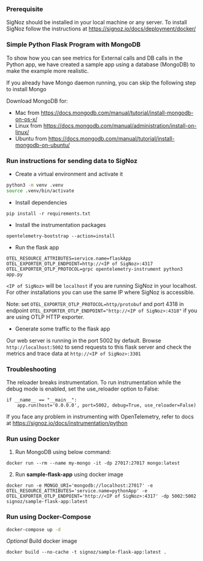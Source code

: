### Prerequisite

SigNoz should be installed in your local machine or any server. To install SigNoz follow the instructions at https://signoz.io/docs/deployment/docker/

### Simple Python Flask Program with MongoDB

To show how you can see metrics for External calls and DB calls in the Python app, we have created a sample app using a database (MongoDB) to make the example more realistic.

If you already have Mongo daemon running, you can skip the following step to install Mongo

Download MongoDB for:
- Mac from https://docs.mongodb.com/manual/tutorial/install-mongodb-on-os-x/
- Linux from https://docs.mongodb.com/manual/administration/install-on-linux/
- Ubuntu from https://docs.mongodb.com/manual/tutorial/install-mongodb-on-ubuntu/


### Run instructions for sending data to SigNoz

- Create a virtual environment and activate it

```bash
python3 -m venv .venv
source .venv/bin/activate
```

- Install dependencies

```
pip install -r requirements.txt
```

- Install the instrumentation packages

```
opentelemetry-bootstrap --action=install
```

- Run the flask app

```
OTEL_RESOURCE_ATTRIBUTES=service.name=flaskApp OTEL_EXPORTER_OTLP_ENDPOINT=http://<IP of SigNoz>:4317 OTEL_EXPORTER_OTLP_PROTOCOL=grpc opentelemetry-instrument python3 app.py
```

`<IP of SigNoz>` will be `localhost` if you are running SigNoz in your localhost. For other installations you can use the same IP where SigNoz is accessible.

Note: set `OTEL_EXPORTER_OTLP_PROTOCOL=http/protobuf` and port 4318 in endpoint `OTEL_EXPORTER_OTLP_ENDPOINT="http://<IP of SigNoz>:4318"` if you are using OTLP HTTP exporter.

- Generate some traffic to the flask app

Our web server is running in the port 5002 by default. Browse `http://localhost:5002` to send requests to this flask server and check the metrics and trace data at `http://<IP of SigNoz>:3301`

### Troubleshooting

The reloader breaks instrumentation. To run instrumentation while the debug mode is enabled, set the use_reloader option to False:
```
if __name__ == "__main__":
    app.run(host='0.0.0.0', port=5002, debug=True, use_reloader=False)
```
If you face any problem in instrumenting with OpenTelemetry, refer to docs at 
https://signoz.io/docs/instrumentation/python

### Run using Docker
1. Run MongoDB using below command:

```
docker run --rm --name my-mongo -it -dp 27017:27017 mongo:latest
```

2. Run **sample-flask-app** using docker image

```
docker run -e MONGO_URI='mongodb://localhost:27017' -e OTEL_RESOURCE_ATTRIBUTES='service.name=pythonApp' -e OTEL_EXPORTER_OTLP_ENDPOINT='http://<IP of SigNoz>:4317' -dp 5002:5002 signoz/sample-flask-app:latest 
```

### Run using Docker-Compose

```bash
docker-compose up -d
```

*Optional*
Build docker image
```
docker build --no-cache -t signoz/sample-flask-app:latest .
```
